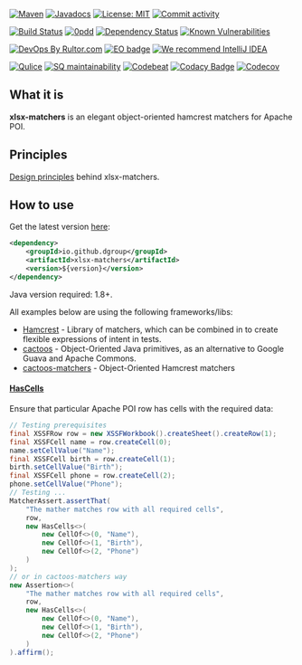 [![Maven](https://img.shields.io/maven-central/v/io.github.dgroup/xlsx-matchers.svg)](https://mvnrepository.com/artifact/io.github.dgroup/xlsx-matchers)
[![Javadocs](http://www.javadoc.io/badge/io.github.dgroup/xlsx-matchers.svg)](http://www.javadoc.io/doc/io.github.dgroup/xlsx-matchers)
[![License: MIT](https://img.shields.io/github/license/mashape/apistatus.svg)](./license.txt)
[![Commit activity](https://img.shields.io/github/commit-activity/y/dgroup/xlsx-matchers.svg?style=flat-square)](https://github.com/dgroup/xlsx-matchers/graphs/commit-activity)

[![Build Status](https://circleci.com/gh/dgroup/xlsx-matchers.svg?style=svg&circle-token=a1104cecfe0dfd20fc91aa7b6a809c28b87cbbd7)](https://circleci.com/gh/dgroup/xlsx-matchers)
[![0pdd](http://www.0pdd.com/svg?name=dgroup/xlsx-matchers)](http://www.0pdd.com/p?name=dgroup/xlsx-matchers)
[![Dependency Status](https://requires.io/github/dgroup/xlsx-matchers/requirements.svg?branch=master)](https://requires.io/github/dgroup/xlsx-matchers/requirements/?branch=master)
[![Known Vulnerabilities](https://snyk.io/test/github/dgroup/xlsx-matchers/badge.svg)](https://snyk.io/org/dgroup/project/!!!!!!<TBD>!!!!!!!/?tab=dependencies&vulns=vulnerable)

[![DevOps By Rultor.com](http://www.rultor.com/b/dgroup/xlsx-matchers)](http://www.rultor.com/p/dgroup/xlsx-matchers)
[![EO badge](http://www.elegantobjects.org/badge.svg)](http://www.elegantobjects.org/#principles)
[![We recommend IntelliJ IDEA](http://www.elegantobjects.org/intellij-idea.svg)](https://www.jetbrains.com/idea/)

[![Qulice](https://img.shields.io/badge/qulice-passed-blue.svg)](http://www.qulice.com/)
[![SQ maintainability](https://sonarcloud.io/api/project_badges/measure?project=io.github.dgroup%3Axlsx-matchers&metric=sqale_rating)](https://sonarcloud.io/dashboard?id=io.github.dgroup%3Axlsx-matchers)
[![Codebeat](https://codebeat.co/badges/b85595f7-67f3-4384-8e87-4d622eb5a083)](https://codebeat.co/projects/github-com-dgroup-xlsx-matchers-master)
[![Codacy Badge](https://api.codacy.com/project/badge/Grade/8c6c2c027935428c86a6a7302c7040eb)](https://www.codacy.com/manual/dgroup/xlsx-matchers?utm_source=github.com&amp;utm_medium=referral&amp;utm_content=dgroup/xlsx-matchers&amp;utm_campaign=Badge_Grade)
[![Codecov](https://codecov.io/gh/dgroup/xlsx-matchers/branch/master/graph/badge.svg)](https://codecov.io/gh/dgroup/xlsx-matchers)

## What it is
**xlsx-matchers** is an elegant object-oriented hamcrest matchers for Apache POI.

## Principles
[Design principles](http://www.elegantobjects.org#principles) behind xlsx-matchers.

## How to use
Get the latest version [here](https://github.com/dgroup/xlsx-matchers/releases):

```xml
<dependency>
    <groupId>io.github.dgroup</groupId>
    <artifactId>xlsx-matchers</artifactId>
    <version>${version}</version>
</dependency>
```

Java version required: 1.8+.

All examples below are using the following frameworks/libs:
 - [Hamcrest](https://github.com/hamcrest/JavaHamcrest) - Library of matchers, which can be combined in to create flexible expressions of intent in tests.
 - [cactoos](https://github.com/yegor256/cactoos) - Object-Oriented Java primitives, as an alternative to Google Guava and Apache Commons.
 - [cactoos-matchers](https://github.com/yegor256/cactoos) - Object-Oriented Hamcrest matchers

#### [HasCells](src/main/java/io/github/dgroup/xlsx/cell/HasCells.java)
Ensure that particular Apache POI row has cells with the required data:
```java
// Testing prerequisites
final XSSFRow row = new XSSFWorkbook().createSheet().createRow(1);
final XSSFCell name = row.createCell(0);
name.setCellValue("Name");
final XSSFCell birth = row.createCell(1);
birth.setCellValue("Birth");
final XSSFCell phone = row.createCell(2);
phone.setCellValue("Phone");
// Testing ...
MatcherAssert.assertThat(
    "The mather matches row with all required cells",
    row,
    new HasCells<>(
        new CellOf<>(0, "Name"),
        new CellOf<>(1, "Birth"),
        new CellOf<>(2, "Phone")
    )
);
// or in cactoos-matchers way
new Assertion<>(
    "The mather matches row with all required cells",
    row,
    new HasCells<>(
        new CellOf<>(0, "Name"),
        new CellOf<>(1, "Birth"),
        new CellOf<>(2, "Phone")
    )
).affirm();
```